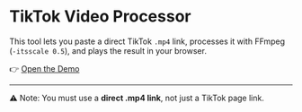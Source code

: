 # TikTok Video Processor

This tool lets you paste a direct TikTok `.mp4` link, processes it with FFmpeg (`-itsscale 0.5`), and plays the result in your browser.

👉 [Open the Demo](https://yourusername.github.io/yourrepo/)

---
⚠️ Note: You must use a **direct .mp4 link**, not just a TikTok page link.
